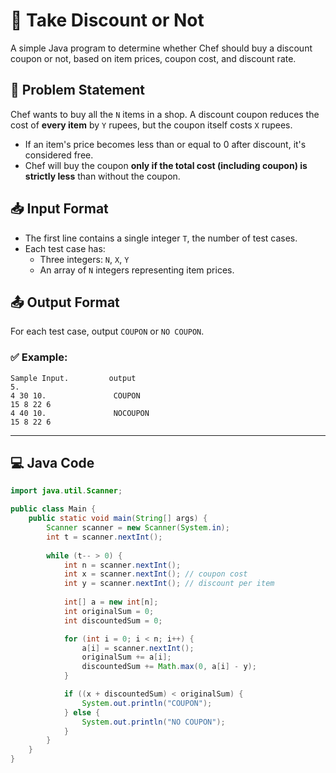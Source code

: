 # 🧾 Take Discount or Not

A simple Java program to determine whether Chef should buy a discount coupon or not, based on item prices, coupon cost, and discount rate.

## 🧠 Problem Statement

Chef wants to buy all the `N` items in a shop. A discount coupon reduces the cost of **every item** by `Y` rupees, but the coupon itself costs `X` rupees.

- If an item's price becomes less than or equal to 0 after discount, it's considered free.
- Chef will buy the coupon **only if the total cost (including coupon) is strictly less** than without the coupon.

## 📥 Input Format

- The first line contains a single integer `T`, the number of test cases.
- Each test case has:
  - Three integers: `N`, `X`, `Y`
  - An array of `N` integers representing item prices.

## 📤 Output Format

For each test case, output `COUPON` or `NO COUPON`.

### ✅ Example:
```
Sample Input.         output 
5.                  
4 30 10.               COUPON
15 8 22 6
4 40 10.               NOCOUPON 
15 8 22 6
```
---

## 💻 Java Code

```java
import java.util.Scanner;

public class Main {
    public static void main(String[] args) {
        Scanner scanner = new Scanner(System.in);
        int t = scanner.nextInt();
        
        while (t-- > 0) {
            int n = scanner.nextInt();
            int x = scanner.nextInt(); // coupon cost
            int y = scanner.nextInt(); // discount per item
            
            int[] a = new int[n];
            int originalSum = 0;
            int discountedSum = 0;

            for (int i = 0; i < n; i++) {
                a[i] = scanner.nextInt();
                originalSum += a[i];
                discountedSum += Math.max(0, a[i] - y);
            }

            if ((x + discountedSum) < originalSum) {
                System.out.println("COUPON");
            } else {
                System.out.println("NO COUPON");
            }
        }
    }
}